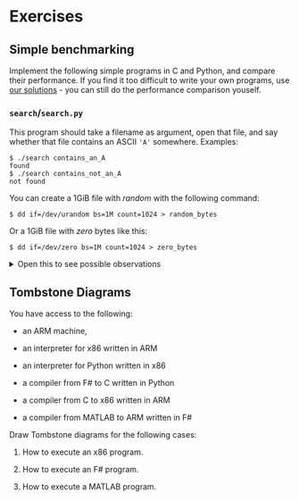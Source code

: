 # Exercises

## Simple benchmarking

Implement the following simple programs in C and Python, and compare
their performance. If you find it too difficult to write your own
programs, use [our solutions](ref) - you can still do the performance
comparison youself.

### `search`/`search.py`

This program should take a filename as argument, open that file, and
say whether that file contains an ASCII `'A'` somewhere. Examples:

```
$ ./search contains_an_A
found
$ ./search contains_not_an_A
not found
```

You can create a 1GiB file with *random* with the following command:

```
$ dd if=/dev/urandom bs=1M count=1024 > random_bytes
```

Or a 1GiB file with *zero* bytes like this:

```
$ dd if=/dev/zero bs=1M count=1024 > zero_bytes
```

<details>
<summary>Open this to see possible observations</summary>

You will find that unless the input files are fairly large, the
runtime is very short for both programs. When benchmarking, always
make sure things run for a reasonable period of time (hundreds of
miliseconds as a rule of thumb).

If the input files contain an `'A'` early on, *and* they stop their
search early when an `'A'` is found, the runtime will be short,
despite the total size of the file. It is very likely that the file
with random bytes will contain an `'A'` early on.

With our programs, I observe that the Python program is actually
*faster* than the C program. To process a 1GiB file of zeroes, the C
program takes 4.569ss while the Python program takes 0.706s.

On the other hand, the Python program uses vastly more memory than the
C program, because it loads the entire file into memory in order to
perform a search. The C program reads a single character at a time.
This is a *time/space tradeoff*.
</details>

## Tombstone Diagrams

You have access to the following:

* an ARM machine,

* an interpreter for x86 written in ARM

* an interpreter for Python written in x86

* a compiler from F# to C written in Python

* a compiler from C to x86 written in ARM

* a compiler from MATLAB to ARM written in F#

Draw Tombstone diagrams for the following cases:

1. How to execute an x86 program.

2. How to execute an F# program.

3. How to execute a MATLAB program.
